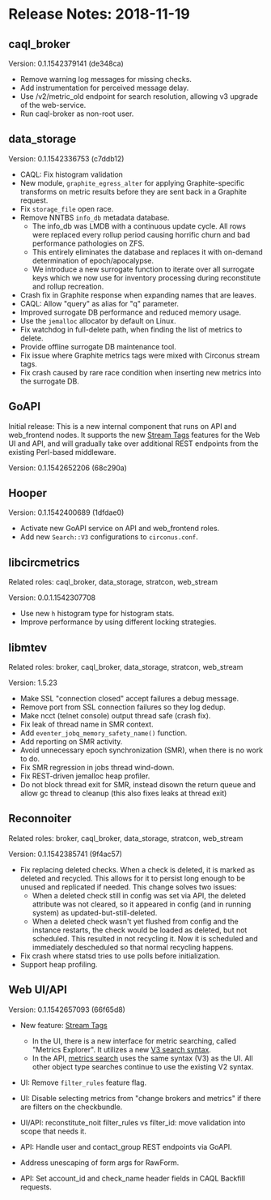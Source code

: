 # Release Notes: 2018-11-19

## caql_broker

Version: 0.1.1542379141 (de348ca)

* Remove warning log messages for missing checks.
* Add instrumentation for perceived message delay.
* Use /v2/metric_old endpoint for search resolution, allowing v3 upgrade of the
  web-service.
* Run caql-broker as non-root user.

## data_storage

Version: 0.1.1542336753 (c7ddb12)

* CAQL: Fix histogram validation
* New module, `graphite_egress_alter` for applying Graphite-specific transforms
  on metric results before they are sent back in a Graphite request.
* Fix `storage_file` open race.
* Remove NNTBS `info_db` metadata database.
  * The info_db was LMDB with a continuous update cycle.  All rows
    were replaced every rollup period causing horrific churn and bad
    performance pathologies on ZFS.
  * This entirely eliminates the database and replaces it with on-demand
    determination of epoch/apocalypse.
  * We introduce a new surrogate function to iterate over all surrogate
    keys which we now use for inventory processing during reconstitute and
    rollup recreation.
* Crash fix in Graphite response when expanding names that are leaves.
* CAQL: Allow "query" as alias for "q" parameter.
* Improved surrogate DB performance and reduced memory usage.
* Use the `jemalloc` allocator by default on Linux.
* Fix watchdog in full-delete path, when finding the list of metrics to delete.
* Provide offline surrogate DB maintenance tool.
* Fix issue where Graphite metrics tags were mixed with Circonus stream tags.
* Fix crash caused by rare race condition when inserting new metrics into the
  surrogate DB.

## GoAPI

Initial release: This is a new internal component that runs on API and
web_frontend nodes. It supports the new
[Stream Tags](https://www.circonus.com/2018/11/introducing-circonus-stream-tags/)
features for the Web UI and API, and will gradually take over additional
REST endpoints from the existing Perl-based middleware.

Version: 0.1.1542652206 (68c290a)

## Hooper

Version: 0.1.1542400689 (1dfdae0)

* Activate new GoAPI service on API and web_frontend roles.
* Add new `Search::V3` configurations to `circonus.conf`.

## libcircmetrics

Related roles: caql_broker, data_storage, stratcon, web_stream

Version: 0.0.1.1542307708

* Use new `h` histogram type for histogram stats.
* Improve performance by using different locking strategies.

## libmtev

Related roles: broker, caql_broker, data_storage, stratcon, web_stream

Version: 1.5.23

* Make SSL "connection closed" accept failures a debug message.
* Remove port from SSL connection failures so they log dedup.
* Make ncct (telnet console) output thread safe (crash fix).
* Fix leak of thread name in SMR context.
* Add `eventer_jobq_memory_safety_name()` function.
* Add reporting on SMR activity.
* Avoid unnecessary epoch synchronization (SMR), when there is no work to do.
* Fix SMR regression in jobs thread wind-down.
* Fix REST-driven jemalloc heap profiler.
* Do not block thread exit for SMR, instead disown the return queue and allow
  gc thread to cleanup (this also fixes leaks at thread exit)

## Reconnoiter

Related roles: broker, caql_broker, data_storage, stratcon, web_stream

Version: 0.1.1542385741 (9f4ac57)

* Fix replacing deleted checks. When a check is deleted, it is marked as
  deleted and recycled. This allows for it to persist long enough to be unused
  and replicated if needed.  This change solves two issues:
  * When a deleted check still in config was set via API, the
    deleted attribute was not cleared, so it appeared in config
    (and in running system) as updated-but-still-deleted.
  * When a deleted check wasn't yet flushed from config and the instance
    restarts, the check would be loaded as deleted, but not scheduled.
    This resulted in not recycling it.  Now it is scheduled and
    immediately descheduled so that normal recycling happens.
* Fix crash where statsd tries to use polls before initialization.
* Support heap profiling.

## Web UI/API

Version: 0.1.1542657093 (66f65d8)

* New feature: [Stream Tags](https://www.circonus.com/2018/11/introducing-circonus-stream-tags/)
  * In the UI, there is a new interface for metric searching, called "Metrics Explorer".
    It utilizes a new 
    [V3 search syntax](https://login.circonus.com/resources/docs/user/SearchingV3.html).
  * In the API, [metrics search](https://login.circonus.com/resources/api#searching)
    uses the same syntax (V3) as the UI. All other object type searches
    continue to use the existing V2 syntax.

* UI: Remove `filter_rules` feature flag.
* UI: Disable selecting metrics from "change brokers and metrics" if there are
  filters on the checkbundle.
* UI/API: reconstitute_noit filter_rules vs filter_id: move validation into
  scope that needs it.
* API: Handle user and contact_group REST endpoints via GoAPI.
* Address unescaping of form args for RawForm.
* API: Set account_id and check_name header fields in CAQL Backfill requests.


